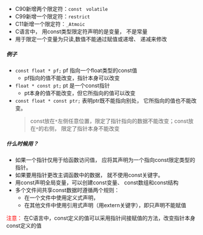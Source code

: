 - C90新增两个限定符：`const` ` volatile`
- C99新增一个限定符：`restrict` 
-  C11新增一个限定符：`_Atmoic`
- C语言中， 用const类型限定符声明的是变量， 不是常量
- 用于限定一个变量为只读,数值不能通过赋值或递增、 递减来修改


##### 例子
- `const float * pf;`  pf 指向一个float类型的const值 
  - pf指向的值不能改变，指针本身可以改变
- `float * const pt;`   pt 是一个const指针
  - pt本身的值不能改变，但它所指向的值可以改变
- `const float * const ptr;` 表明ptr既不能指向别处， 它所指向的值也不能改变。
   >  const放在`*`左侧任意位置，限定了指针指向的数据不能改变；const放在`*`的右侧， 限定了指针本身不能改变 


##### 什么时候用？
- 如果一个指针仅用于给函数访问值， 应将其声明为一个指向const限定类型的指针。 
- 如果要用指针更改主调函数中的数据， 就不使用const关键字。
- 用const声明全局变量，可以创建const变量、 const数组和const结构
- 多个文件间共享const数据时遵循两个规则：
  - 在一个文件中使用定义式声明，
  - 在其他文件中使用引用式声明（用extern关键字），即只声明不能赋值


<font color="red"> 注意：</font> 在C语言中，const定义的值可以采用指针间接赋值的方法，改变指针本身const定义的值

